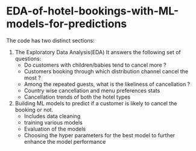 # EDA-of-hotel-bookings-with-ML-models-for-predictions
The code has two distinct sections:
  1. The Exploratory Data Analysis(EDA)
      It answers the following set of questions:
      -   Do customers with children/babies tend to cancel more ?
      -   Customers booking through which distribution channel cancel the most ?
      -   Among the repeated guests, what is the likeliness of cancellation ?
      -   Country wise cancellation and menu preferences stats 
      -   Cancellation trends of both the hotel types 
  2. Building ML models to predict if a customer is likely to cancel the booking or not.
     - Includes data cleaning
     - training various models
     - Evaluation of the models 
     - Choosing the hyper parameters for the best model to further enhance the model performance
     
